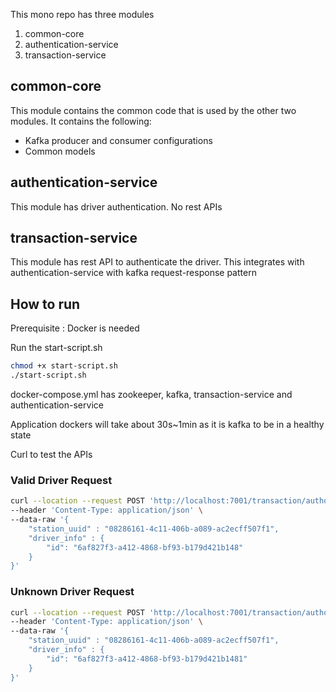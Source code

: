 This mono repo has three modules
1. common-core
2. authentication-service
3. transaction-service

## common-core
This module contains the common code that is used by the other two modules. It contains the following:
- Kafka producer and consumer configurations
- Common models

## authentication-service
This module has driver authentication. No rest APIs

## transaction-service
This module has rest API to authenticate the driver. This integrates with authentication-service with kafka request-response pattern

## How to run

Prerequisite : Docker is needed

Run the start-script.sh

```bash
chmod +x start-script.sh
./start-script.sh
```
docker-compose.yml has zookeeper, kafka, transaction-service and authentication-service

Application dockers will take about 30s~1min as it is kafka to be in a healthy state

Curl to test the APIs

### Valid Driver Request

```bash
curl --location --request POST 'http://localhost:7001/transaction/authorize' \
--header 'Content-Type: application/json' \
--data-raw '{
    "station_uuid" : "08286161-4c11-406b-a089-ac2ecff507f1",
    "driver_info" : {
        "id": "6af827f3-a412-4868-bf93-b179d421b148"
    }
}'
```

### Unknown Driver Request

```bash
curl --location --request POST 'http://localhost:7001/transaction/authorize' \
--header 'Content-Type: application/json' \
--data-raw '{
    "station_uuid" : "08286161-4c11-406b-a089-ac2ecff507f1",
    "driver_info" : {
        "id": "6af827f3-a412-4868-bf93-b179d421b1481"
    }
}'
```
